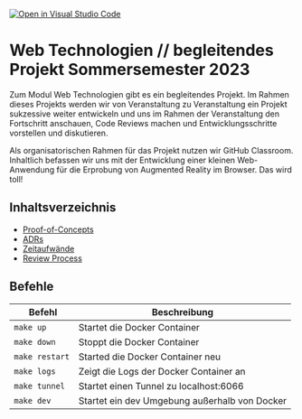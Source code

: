 [![Open in Visual Studio Code](https://classroom.github.com/assets/open-in-vscode-718a45dd9cf7e7f842a935f5ebbe5719a5e09af4491e668f4dbf3b35d5cca122.svg)](https://classroom.github.com/online_ide?assignment_repo_id=10785596&assignment_repo_type=AssignmentRepo)

# Web Technologien // begleitendes Projekt Sommersemester 2023

Zum Modul Web Technologien gibt es ein begleitendes Projekt. Im Rahmen dieses Projekts werden wir von Veranstaltung zu Veranstaltung ein Projekt sukzessive weiter entwickeln und uns im Rahmen der Veranstaltung den Fortschritt anschauen, Code Reviews machen und Entwicklungsschritte vorstellen und diskutieren.

Als organisatorischen Rahmen für das Projekt nutzen wir GitHub Classroom. Inhaltlich befassen wir uns mit der Entwicklung einer kleinen Web-Anwendung für die Erprobung von Augmented Reality im Browser. Das wird toll!

## Inhaltsverzeichnis

- [Proof-of-Concepts](./proof-of-concepts/README.md)
- [ADRs](./docs/adrs/README.md)
- [Zeitaufwände](./docs/zeitaufwand.md)
- [Review Process](./docs/review-process.md)

## Befehle

| Befehl | Beschreibung |
| --- | --- |
| `make up` | Startet die Docker Container |
| `make down` | Stoppt die Docker Container |
| `make restart` | Started die Docker Container neu |
| `make logs` | Zeigt die Logs der Docker Container an |
| `make tunnel` | Startet einen Tunnel zu localhost:6066 |
| `make dev` | Startet ein dev Umgebung außerhalb von Docker |
